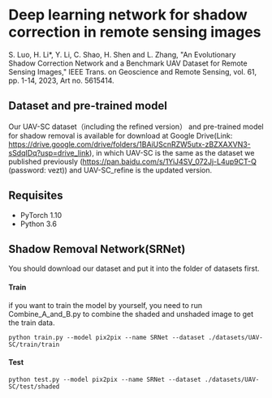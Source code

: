 
# Deep learning network for shadow correction in remote sensing images

S. Luo, H. Li*, Y. Li, C. Shao, H. Shen and L. Zhang, "An Evolutionary Shadow Correction Network and a Benchmark UAV Dataset for Remote Sensing Images," IEEE Trans. on Geoscience and Remote Sensing, vol. 61, pp. 1-14, 2023, Art no. 5615414.

## Dataset and pre-trained model
Our UAV-SC dataset（including the refined version） and pre-trained model for shadow removal is available for download at Google Drive(Link: https://drive.google.com/drive/folders/1BAiUScnRZW5utx-zBZXAXVN3-sSdqIDq?usp=drive_link), in which UAV-SC is the same as the dataset we published previously (https://pan.baidu.com/s/1YiJ4SV_072Jj-L4up9CT-Q (password: vezt)) and UAV-SC_refine is the updated version.

## Requisites
- PyTorch 1.10
- Python 3.6

## Shadow Removal Network(SRNet)

You should download our dataset and put it into the folder of datasets first. 
#### Train
if you want to train the model by yourself, you need to run Combine_A_and_B.py to combine the shaded and unshaded image to get the train data.
```
python train.py --model pix2pix --name SRNet --dataset ./datasets/UAV-SC/train/train
```
#### Test
```
python test.py --model pix2pix --name SRNet --dataset ./datasets/UAV-SC/test/shaded
```



